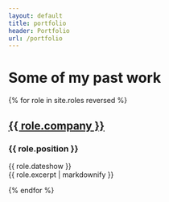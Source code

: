 ```yaml
---
layout: default
title: portfolio
header: Portfolio
url: /portfolio
---
```


# Some of my past work

{% for role in site.roles reversed %}
  <h2><a href="{{ role.url }}">{{ role.company }}</a></h2>
  <h3>{{ role.position }}</h3>
  <p>{{ role.dateshow }}<br/>
  {{ role.excerpt | markdownify }}</p>
{% endfor %}

